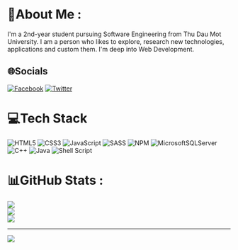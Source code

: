 # 💫About Me :
I'm a 2nd-year student pursuing Software Engineering from Thu Dau Mot University. I am a person who likes to explore, research new technologies, applications and custom them. I'm deep into Web Development.

## 🌐Socials
[![Facebook](https://img.shields.io/badge/Facebook-%231877F2.svg?logo=Facebook&logoColor=white)](https://facebook.com/giatrung2012) [![Twitter](https://img.shields.io/badge/Twitter-%231DA1F2.svg?logo=Twitter&logoColor=white)](https://twitter.com/giatrung2012) 

# 💻Tech Stack
![HTML5](https://img.shields.io/badge/html5-%23E34F26.svg?style=for-the-badge&logo=html5&logoColor=white) ![CSS3](https://img.shields.io/badge/css3-%231572B6.svg?style=for-the-badge&logo=css3&logoColor=white) ![JavaScript](https://img.shields.io/badge/javascript-%23323330.svg?style=for-the-badge&logo=javascript&logoColor=%23F7DF1E) ![SASS](https://img.shields.io/badge/SASS-hotpink.svg?style=for-the-badge&logo=SASS&logoColor=white) ![NPM](https://img.shields.io/badge/NPM-%23000000.svg?style=for-the-badge&logo=npm&logoColor=white) ![MicrosoftSQLServer](https://img.shields.io/badge/Microsoft%20SQL%20Sever-CC2927?style=for-the-badge&logo=microsoft%20sql%20server&logoColor=white) ![C++](https://img.shields.io/badge/c++-%2300599C.svg?style=for-the-badge&logo=c%2B%2B&logoColor=white) ![Java](https://img.shields.io/badge/java-%23ED8B00.svg?style=for-the-badge&logo=java&logoColor=white) ![Shell Script](https://img.shields.io/badge/shell_script-%23121011.svg?style=for-the-badge&logo=gnu-bash&logoColor=white)
# 📊GitHub Stats :
![](https://github-readme-stats.vercel.app/api?username=giatrung2012&theme=radical&hide_border=false&include_all_commits=false&count_private=false)<br/>
![](https://github-readme-streak-stats.herokuapp.com/?user=giatrung2012&theme=radical&hide_border=false)<br/>
![](https://github-readme-stats.vercel.app/api/top-langs/?username=giatrung2012&theme=radical&hide_border=false&include_all_commits=false&count_private=false&layout=compact)

---
![](https://komarev.com/ghpvc/?username=giatrung2012&label=Visitors+Count&color=brightgreen)
